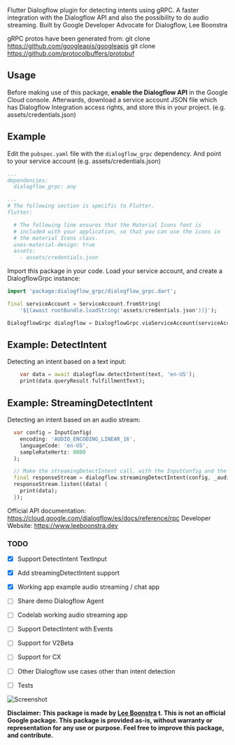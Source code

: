 Flutter Dialogflow plugin for detecting intents using gRPC. A faster integration with the Dialogflow API and also the possibility to do audio streaming. Built by Google Developer Advocate for Dialogflow, Lee Boonstra

gRPC protos have been generated from:
git clone https://github.com/googleapis/googleapis
git clone https://github.com/protocolbuffers/protobuf

## Usage

Before making use of this package, **enable the Dialogflow API** in the Google Cloud console.
Afterwards, download a service account JSON file which has Dialogflow Integration access rights,
and store this in your project. (e.g. assets/credentials.json)


## Example

Edit the `pubspec.yaml` file with the `dialogflow_grpc` dependency.
And point to your service account (e.g. assets/credentials.json)

```yaml
...
dependencies:
  dialogflow_grpc: any

...
# The following section is specific to Flutter.
flutter:

  # The following line ensures that the Material Icons font is
  # included with your application, so that you can use the icons in
  # the material Icons class.
  uses-material-design: true
  assets:
    - assets/credentials.json
```

Import this package in your code. Load your service account,
and create a DialogflowGrpc instance:

```dart
import 'package:dialogflow_grpc/dialogflow_grpc.dart';

final serviceAccount = ServiceAccount.fromString(
    '${(await rootBundle.loadString('assets/credentials.json'))}');

DialogflowGrpc dialogflow = DialogflowGrpc.viaServiceAccount(serviceAccount);
```

## Example: DetectIntent

Detecting an intent based on a text input:

```dart
    var data = await dialogflow.detectIntent(text, 'en-US');
    print(data.queryResult.fulfillmentText);
```

## Example: StreamingDetectIntent

Detecting an intent based on an audio stream:

```dart
  var config = InputConfig(
    encoding: 'AUDIO_ENCODING_LINEAR_16',
    languageCode: 'en-US',
    sampleRateHertz: 8000
  );

  // Make the streamingDetectIntent call, with the InputConfig and the audioStream
  final responseStream = dialogflow.streamingDetectIntent(config, _audioStream);
  responseStream.listen((data) {
    print(data);
  });
```

Official API documentation: https://cloud.google.com/dialogflow/es/docs/reference/rpc
Developer Website: https://www.leeboonstra.dev

### TODO

- [x] Support DetectIntent TextInput
- [x] Add streamingDetectIntent support
- [x] Working app example audio streaming / chat app
- [ ] Share demo Dialogflow Agent
- [ ] Codelab working audio streaming app
- [ ] Support DetectIntent with Events
- [ ] Support for V2Beta
- [ ] Support for CX
- [ ] Other Dialogflow use cases other than intent detection
- [ ] Tests


![Screenshot](https://github.com/savelee/dialogflow_grpc_flutter/blob/main/example/assets/screenshot.png "Screenshot")


**Disclaimer: This package is made by [Lee Boonstra](https://twitter.com/ladysign) t. This is not an official Google package.
This package is provided as-is, without warranty or representation for any use or purpose.
Feel free to improve this package, and contribute.**
